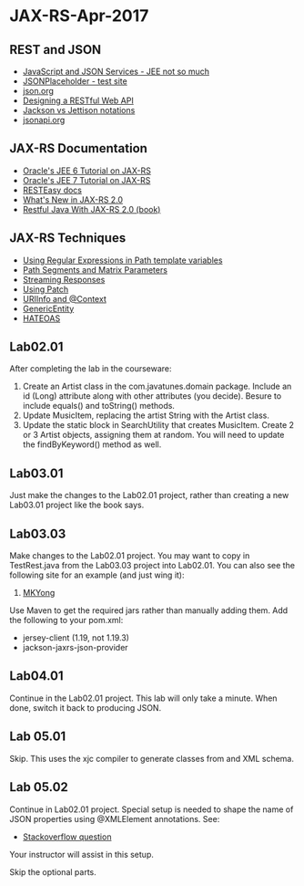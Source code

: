 # JAX-RS-Apr-2017

## REST and JSON
  - [JavaScript and JSON Services - JEE not so much](https://dzone.com/articles/j2ee-dead-long-live-javascript)
  - [JSONPlaceholder - test site](http://jsonplaceholder.typicode.com/)
  - [json.org](http://json.org)
  - [Designing a RESTful Web API](http://blog.luisrei.com/articles/rest.html)
  - [Jackson vs Jettison notations](https://books.google.com/books?id=i2j5oKNkrKEC&pg=PA164&dq=jackson+notation,+jettison+notation,+badgerfish+notation&hl=en&sa=X&ved=0ahUKEwjxs7KI2ZzTAhUMw2MKHSBhBuwQ6AEIJDAA#v=onepage&q=jackson%20notation%2C%20jettison%20notation%2C%20badgerfish%20notation&f=false)
  - [jsonapi.org](http://jsonapi.org/)
  
  ## JAX-RS Documentation
  - [Oracle's JEE 6 Tutorial on JAX-RS](https://docs.oracle.com/cd/E19798-01/821-1841/6nmq2cp1v/index.html)
  - [Oracle's JEE 7 Tutorial on JAX-RS](https://docs.oracle.com/javaee/7/tutorial/jaxrs.htm)
  - [RESTEasy docs](http://resteasy.jboss.org/docs)
  - [What's New in JAX-RS 2.0](https://www.infoq.com/news/2013/06/Whats-New-in-JAX-RS-2.0)
  - [Restful Java With JAX-RS 2.0 (book)](https://www.gitbook.com/book/dennis-xlc/restful-java-with-jax-rs-2-0-2rd-edition/details)
  
  ## JAX-RS Techniques
  - [Using Regular Expressions in Path template variables](http://www.logicbig.com/tutorials/java-ee-tutorial/jax-rs/path-regex-matching/)
  - [Path Segments and Matrix Parameters](http://memorynotfound.com/jaxrs-path-segments-matrix-parameters/)
  - [Streaming Responses](https://dzone.com/articles/jax-rs-streaming-response)
  - [Using Patch](http://kingsfleet.blogspot.be/2014/02/transparent-patch-support-in-jax-rs-20.html)
  - [URIInfo and @Context](https://abhirockzz.wordpress.com/2015/05/03/using-context-in-jax-rs-part-1/)
  - [GenericEntity](http://www.adam-bien.com/roller/abien/entry/jax_rs_returning_a_list)
  - [HATEOAS](https://dzone.com/articles/hypermedia-support-in-jax-rs-20)
    
  ## Lab02.01
  After completing the lab in the courseware:
  1. Create an Artist class in the com.javatunes.domain package.  Include an id (Long) attribute along with other attributes (you decide). Besure to include equals() and toString() methods.
  2. Update MusicItem, replacing the artist String with the Artist class. 
  3. Update the static block in SearchUtility that creates MusicItem.  Create 2 or 3 Artist objects, assigning them at random.  You will need to update the findByKeyword() method as well.
  
  ## Lab03.01
  Just make the changes to the Lab02.01 project, rather than creating a new Lab03.01 project like the book says.
  
  ## Lab03.03
  Make changes to the Lab02.01 project.  You may want to copy in TestRest.java from the Lab03.03 project into Lab02.01.
  You can also see the following site for an example (and just wing it):
  1. [MKYong](http://www.mkyong.com/webservices/jax-rs/restful-java-client-with-jersey-client/)
  
  Use Maven to get the required jars rather than manually adding them.  Add the following to your pom.xml:
  - jersey-client (1.19, not 1.19.3)
  - jackson-jaxrs-json-provider
  
  ## Lab04.01
  Continue in the Lab02.01 project.  This lab will only take a minute.  When done, switch it back to producing JSON.
  
  ## Lab 05.01
  Skip.  This uses the xjc compiler to generate classes from and XML schema.
      
  ## Lab 05.02
  Continue in Lab02.01 project. Special setup is needed to shape the name of JSON properties using @XMLElement annotations.  See:
      
  - [Stackoverflow question](http://stackoverflow.com/questions/19601370/jackson-unable-to-consider-xmlelement-while-serializing-to-json)
      
 Your instructor will assist in this setup.
      
 Skip the optional parts.  
 
 
  
  
  
